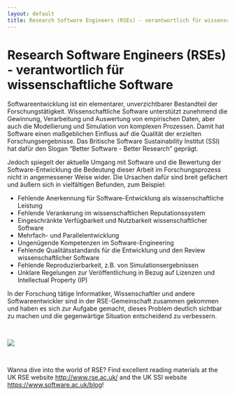```yaml
---
layout: default
title: Research Software Engineers (RSEs) - verantwortlich für wissenschaftliche Software
---        
```


# Research Software Engineers (RSEs) - verantwortlich für wissenschaftliche Software

Softwareentwicklung ist ein elementarer, unverzichtbarer Bestandteil 
der Forschungstätigkeit. Wissenschaftliche Software unterstützt 
zunehmend die Gewinnung, Verarbeitung  und Auswertung von empirischen 
Daten, aber auch die Modellierung und Simulation von komplexen Prozessen. 
Damit hat Software einen maßgeblichen Einfluss auf die Qualität der 
erzielten Forschungsergebnisse. Das Britische Software Sustainability 
Institut (SSI) hat dafür den Slogan “Better Software - Better Research” geprägt.

Jedoch spiegelt der aktuelle Umgang mit Software und die 
Bewertung der Software-Entwicklung die Bedeutung dieser Arbeit 
im Forschungsprozess nicht in angemessener Weise wider. Die Ursachen 
dafür sind breit gefächert und äußern sich in vielfältigen Befunden, zum Beispiel:

- Fehlende Anerkennung für Software-Entwicklung als wissenschaftliche Leistung
- Fehlende Verankerung im wissenschaftlichen Reputationssystem
- Eingeschränkte Verfügbarkeit und Nutzbarkeit wissenschaftlicher Software
- Mehrfach- und Parallelentwicklung
- Ungenügende Kompetenzen im Software-Engineering
- Fehlende Qualitätsstandards für die Entwicklung und den Review wissenschaftlicher Software
- Fehlende Reproduzierbarkeit, z.B. von Simulationsergebnissen
- Unklare Regelungen zur Veröffentlichung in Bezug auf Lizenzen und Intellectual Property (IP)

In der Forschung tätige Informatiker, Wissenschaftler und andere Softwareentwickler 
sind in der RSE-Gemeinschaft zusammen gekommen und haben es sich zur Aufgabe gemacht, 
dieses Problem deutlich sichtbar zu machen und die gegenwärtige Situation 
entscheidend zu verbessern.

<br/>

![](https://www.software.ac.uk/sites/default/files/images/content/BetterSoftwareBetterResearchImage.jpg)

<br/>

Wanna dive into the world of RSE? Find excellent reading materials at the UK RSE website 
<http://www.rse.ac.uk/> and the UK SSI website <https://www.software.ac.uk/blog>!
